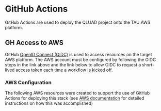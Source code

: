# GitHub Actions
GitHub Actions are used to deploy the QLUAD project onto the TAU AWS platform.
## GH Access to AWS
GitHub [OpenID Connect (OIDC)](https://docs.github.com/en/actions/deployment/security-hardening-your-deployments/configuring-openid-connect-in-amazon-web-services) is used to access resources on the target AWS platform. The AWS account must be configured by following the OIDC steps in the link above and the link below to allow OIDC to request a short-lived access token each time a workflow is kicked off.
### AWS Configuration
The following AWS resources were created to support the use of GitHub Actions for deploying this stack (see [AWS documentation](https://aws.amazon.com/blogs/security/use-iam-roles-to-connect-github-actions-to-actions-in-aws/) for detailed instructions on how this was accomplished)